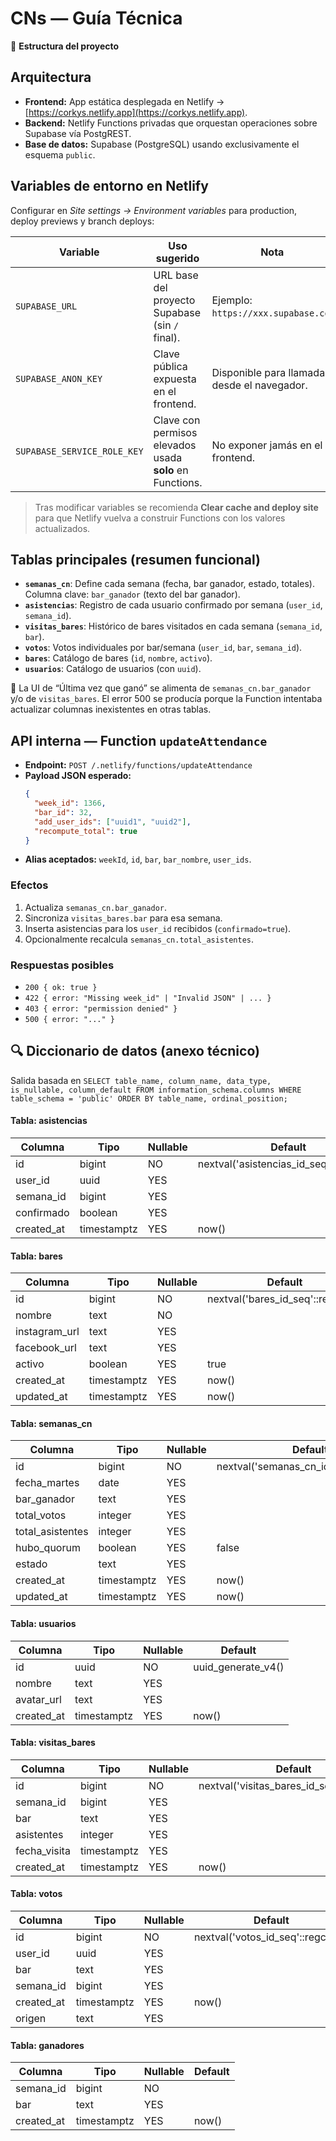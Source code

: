 # CNs — Guía Técnica

📖 **Estructura del proyecto**

## Arquitectura
- **Frontend:** App estática desplegada en Netlify → [https://corkys.netlify.app](https://corkys.netlify.app).
- **Backend:** Netlify Functions privadas que orquestan operaciones sobre Supabase vía PostgREST.
- **Base de datos:** Supabase (PostgreSQL) usando exclusivamente el esquema `public`.

## Variables de entorno en Netlify
Configurar en *Site settings → Environment variables* para production, deploy previews y branch deploys:

| Variable | Uso sugerido | Nota |
|----------|--------------|------|
| `SUPABASE_URL` | URL base del proyecto Supabase (sin `/` final). | Ejemplo: `https://xxx.supabase.co`. |
| `SUPABASE_ANON_KEY` | Clave pública expuesta en el frontend. | Disponible para llamadas desde el navegador. |
| `SUPABASE_SERVICE_ROLE_KEY` | Clave con permisos elevados usada **solo** en Functions. | No exponer jamás en el frontend. |

> Tras modificar variables se recomienda **Clear cache and deploy site** para que Netlify vuelva a construir Functions con los valores actualizados.

## Tablas principales (resumen funcional)
- **`semanas_cn`**: Define cada semana (fecha, bar ganador, estado, totales). Columna clave: `bar_ganador` (texto del bar ganador).
- **`asistencias`**: Registro de cada usuario confirmado por semana (`user_id`, `semana_id`).
- **`visitas_bares`**: Histórico de bares visitados en cada semana (`semana_id`, `bar`).
- **`votos`**: Votos individuales por bar/semana (`user_id`, `bar`, `semana_id`).
- **`bares`**: Catálogo de bares (`id`, `nombre`, `activo`).
- **`usuarios`**: Catálogo de usuarios (con `uuid`).

🔑 La UI de “Última vez que ganó” se alimenta de `semanas_cn.bar_ganador` y/o de `visitas_bares`. El error 500 se producía porque la Function intentaba actualizar columnas inexistentes en otras tablas.

## API interna — Function `updateAttendance`
- **Endpoint:** `POST /.netlify/functions/updateAttendance`
- **Payload JSON esperado:**
  ```json
  {
    "week_id": 1366,
    "bar_id": 32,
    "add_user_ids": ["uuid1", "uuid2"],
    "recompute_total": true
  }
  ```
- **Alias aceptados:** `weekId`, `id`, `bar`, `bar_nombre`, `user_ids`.

### Efectos
1. Actualiza `semanas_cn.bar_ganador`.
2. Sincroniza `visitas_bares.bar` para esa semana.
3. Inserta asistencias para los `user_id` recibidos (`confirmado=true`).
4. Opcionalmente recalcula `semanas_cn.total_asistentes`.

### Respuestas posibles
- `200 { ok: true }`
- `422 { error: "Missing week_id" | "Invalid JSON" | ... }`
- `403 { error: "permission denied" }`
- `500 { error: "..." }`

## 🔍 Diccionario de datos (anexo técnico)
Salida basada en `SELECT table_name, column_name, data_type, is_nullable, column_default FROM information_schema.columns WHERE table_schema = 'public' ORDER BY table_name, ordinal_position;`

#### Tabla: asistencias
| Columna    | Tipo        | Nullable | Default                                    |
|------------|-------------|----------|--------------------------------------------|
| id         | bigint      | NO       | nextval('asistencias_id_seq'::regclass)     |
| user_id    | uuid        | YES      |                                            |
| semana_id  | bigint      | YES      |                                            |
| confirmado | boolean     | YES      |                                            |
| created_at | timestamptz | YES      | now()                                      |

#### Tabla: bares
| Columna        | Tipo        | Nullable | Default                                 |
|----------------|-------------|----------|-----------------------------------------|
| id             | bigint      | NO       | nextval('bares_id_seq'::regclass)       |
| nombre         | text        | NO       |                                         |
| instagram_url  | text        | YES      |                                         |
| facebook_url   | text        | YES      |                                         |
| activo         | boolean     | YES      | true                                    |
| created_at     | timestamptz | YES      | now()                                   |
| updated_at     | timestamptz | YES      | now()                                   |

#### Tabla: semanas_cn
| Columna          | Tipo        | Nullable | Default                                       |
|------------------|-------------|----------|-----------------------------------------------|
| id               | bigint      | NO       | nextval('semanas_cn_id_seq'::regclass)        |
| fecha_martes     | date        | YES      |                                               |
| bar_ganador      | text        | YES      |                                               |
| total_votos      | integer     | YES      |                                               |
| total_asistentes | integer     | YES      |                                               |
| hubo_quorum      | boolean     | YES      | false                                         |
| estado           | text        | YES      |                                               |
| created_at       | timestamptz | YES      | now()                                         |
| updated_at       | timestamptz | YES      | now()                                         |

#### Tabla: usuarios
| Columna    | Tipo        | Nullable | Default                               |
|------------|-------------|----------|---------------------------------------|
| id         | uuid        | NO       | uuid_generate_v4()                    |
| nombre     | text        | YES      |                                       |
| avatar_url | text        | YES      |                                       |
| created_at | timestamptz | YES      | now()                                 |

#### Tabla: visitas_bares
| Columna      | Tipo        | Nullable | Default                                       |
|--------------|-------------|----------|-----------------------------------------------|
| id           | bigint      | NO       | nextval('visitas_bares_id_seq'::regclass)     |
| semana_id    | bigint      | YES      |                                               |
| bar          | text        | YES      |                                               |
| asistentes   | integer     | YES      |                                               |
| fecha_visita | timestamptz | YES      |                                               |
| created_at   | timestamptz | YES      | now()                                         |

#### Tabla: votos
| Columna    | Tipo        | Nullable | Default                                 |
|------------|-------------|----------|-----------------------------------------|
| id         | bigint      | NO       | nextval('votos_id_seq'::regclass)       |
| user_id    | uuid        | YES      |                                         |
| bar        | text        | YES      |                                         |
| semana_id  | bigint      | YES      |                                         |
| created_at | timestamptz | YES      | now()                                   |
| origen     | text        | YES      |                                         |

#### Tabla: ganadores
| Columna    | Tipo        | Nullable | Default |
|------------|-------------|----------|---------|
| semana_id  | bigint      | NO       |         |
| bar        | text        | YES      |         |
| created_at | timestamptz | YES      | now()   |

